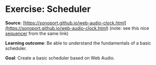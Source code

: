 # Exercise: Scheduler

**Source**: [https://sonoport.github.io/web-audio-clock.html](https://sonoport.github.io/web-audio-clock.html)
(note: see this nice [sequencer](http://aqilahmisuary.github.io/sequencer/) from the same link)

**Learning outcome**: Be able to understand the fundamentals of a basic scheduler. 

**Goal**: Create a basic scheduler based on Web Audio. 


